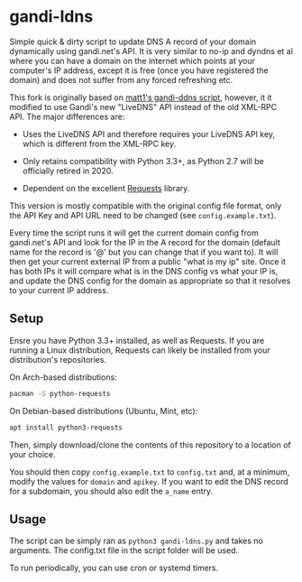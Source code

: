 gandi-ldns
==========

Simple quick & dirty script to update DNS A record of your domain dynamically
using gandi.net's API.  It is very similar to no-ip and dyndns et al where you
can have a domain on the internet which points at your computer's IP address,
except it is free (once you have registered the domain) and does not suffer
from any forced refreshing etc.

This fork is originally based on 
[matt1's gandi-ddns script](https://github.com/matt1/gandi-ddns), however, it
it modified to use Gandi's new "LiveDNS" API instead of the old XML-RPC API. 
The major differences are:

* Uses the LiveDNS API and therefore requires your LiveDNS API key, which is
  different from the XML-RPC key.

* Only retains compatibility with Python 3.3+, as Python 2.7 will be officially
  retired in 2020.

* Dependent on the excellent [Requests](http://docs.python-requests.org/)
  library.

This version is mostly compatible with the original config file format,
only the API Key and API URL need to be changed (see `config.example.txt`).

Every time the script runs it will get the current domain config from
gandi.net's API and look for the IP in the A record for the domain (default
name for the record is '@' but you can change that if you want to).  It will
then get your current external IP from a public "what is my ip" site.  Once it
has both IPs it will compare what is in the DNS config vs what your IP is, and
update the DNS config for the domain as appropriate so that it resolves to your
current IP address.

Setup
--------------

Ensre you have Python 3.3+ installed, as well as Requests. If you are running
a Linux distribution, Requests can likely be installed from your distribution's
repositories.

On Arch-based distributions:

```sh
pacman -S python-requests
```

On Debian-based distributions (Ubuntu, Mint, etc):

```sh
apt install python3-requests
```

Then, simply download/clone the contents of this repository to a location
of your choice.

You should then copy `config.example.txt` to `config.txt` and, at a minimum,
modify the values for `domain` and `apikey`. If you want to edit the DNS
record for a subdomain, you should also edit the `a_name` entry.

Usage
-----------

The script can be simply ran as `python3 gandi-ldns.py` and takes no arguments. The
config.txt file in the script folder will be used.

To run periodically, you can use cron or systemd timers.
